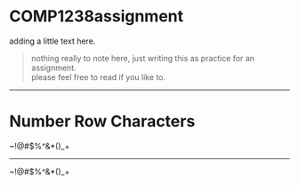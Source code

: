 # COMP1238assignment
adding a little text here. 
<br>
>nothing really to note here, just writing this as practice for an assignment. <br>
>please feel free to read if you like to.
<hr>
<h1>Number Row Characters</h1>
~!@#$%^&*()_+ <hr>
 <Shift-1>~!@#$%^&*()_+</Shift-1>

